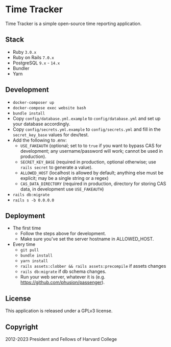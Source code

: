 # Time Tracker

Time Tracker is a simple open-source time reporting application.

## Stack
* Ruby `3.0.x`
* Ruby on Rails `7.0.x`
* PostgreSQL `9.x` - `14.x`
* Bundler
* Yarn

## Development

* `docker-composer up`
* `docker-compose exec website bash`
* `bundle install`
* Copy `config/database.yml.example` to `config/database.yml` and set up your database accordingly.
* Copy `config/secrets.yml.example` to `config/secrets.yml` and fill in the `secret_key_base` values for dev/test.
* Add the following to .env:
  * `USE_FAKEAUTH` (optional; set to to `true` if you want to bypass CAS for development; any username/password will work; cannot be used in production).
  * `SECRET_KEY_BASE` (required in production, optional otherwise; use `rails secret` to generate a value).
  * `ALLOWED_HOST` (localhost is allowed by default; anything else must be explicit; may be a single string or a regex)
  * `CAS_DATA_DIRECTORY` (required in production, directory for storing CAS data, in development use `USE_FAKEAUTH`)
* `rails db:migrate`
* `rails s -b 0.0.0.0`

## Deployment

* The first time
  * Follow the steps above for development.
  * Make sure you've set the server hostname in ALLOWED_HOST.
* Every time
  * `git pull`
  * `bundle install`
  * `yarn install`
  * `rails assets:clobber && rails assets:precompile` if assets changes
  * `rails db:migrate` if db schema changes.
  * Run your web server, whatever it is (e.g. https://github.com/phusion/passenger).

## License

This application is released under a GPLv3 license.

## Copyright

2012-2023 President and Fellows of Harvard College